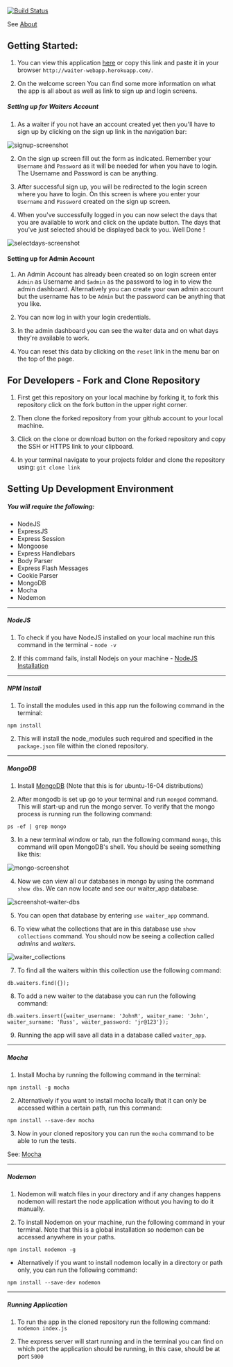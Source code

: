 [![Build Status](https://travis-ci.org/GarethW1994/waiter_webapp.svg?branch=master)](https://travis-ci.org/GarethW1994/waiter_webapp)

See <a href="https://github.com/GarethW1994/waiter_webapp/tree/about">About</a>

## Getting Started:
1. You can view this application <a href="http://waiter-webapp.herokuapp.com/">here</a> or copy this link and paste it in your browser `http://waiter-webapp.herokuapp.com/`.

2. On the welcome screen You can find some more information on what the app is all about as well as link to sign up and login screens.

##### Setting up for Waiters Account

1. As a waiter if you not have an account created yet then you'll have to sign up by clicking on the sign up link in the navigation bar:

![signup-screenshot](https://user-images.githubusercontent.com/22448019/29669142-ca62038a-88e2-11e7-8a68-74ff55dbf0a5.png)

2. On the sign up screen fill out the form as indicated. Remember your `Username` and `Password` as it will be needed for when you have to login. The Username and Password is can be anything.

3. After successful sign up, you will be redirected to the login screen where you have to login. On this screen is where you enter your `Username` and `Password` created on the sign up screen.

4. When you've successfully logged in you can now select the days that you are available to work and click on the update button. The days that you've just selected should be displayed back to you. Well Done !

![selectdays-screenshot](https://user-images.githubusercontent.com/22448019/29670208-4e2b400c-88e6-11e7-8026-aa7d4bb8668f.png)


#### Setting up for Admin Account
1. An Admin Account has already been created so on login screen enter `Admin` as Username and `$admin` as the password to log in to view the admin dashboard.
   Alternatively you can create your own admin account but the username has to be `Admin` but the password can be anything that you like.

2. You can now log in with your login credentials.

3. In the admin dashboard you can see the waiter data and on what days they're available to work.

4. You can reset this data by clicking on the `reset` link in the menu bar on the top of the page.

##  For Developers - Fork and Clone Repository

1. First get this repository on your local machine by forking it, to fork this repository click on the fork button in the upper right corner.

2. Then clone the forked repository from your github account to your local machine.

3. Click on the clone or download button on the forked repository and copy the SSH or HTTPS link to your clipboard.

4. In your terminal navigate to your projects folder and clone the repository using: `git clone link`

## Setting Up Development Environment
##### You will require the following:
- NodeJS
- ExpressJS
- Express Session
- Mongoose
- Express Handlebars
- Body Parser
- Express Flash Messages
- Cookie Parser
- MongoDB
- Mocha
- Nodemon

---

##### NodeJS
1. To check if you have NodeJS installed on your local machine run this command in the terminal - `node -v`

2. If this command fails, install Nodejs on your machine - <a href="">NodeJS Installation</a>

---

##### NPM Install
1. To install the modules used in this app run the following command in the terminal:
  ```
  npm install
  ```
2. This will install the node_modules such required and specified in the `package.json` file within the cloned repository.

---

##### MongoDB
1. Install <a href="https://www.digitalocean.com/community/tutorials/how-to-install-and-secure-mongodb-on-ubuntu-16-04"> MongoDB</a> (Note that this is for ubuntu-16-04    distributions)

2. After mongodb is set up go to your terminal and run `mongod` command. This will start-up and run the mongo server. To verify that the mongo process is running run the following command:
 ```
 ps -ef | grep mongo
 ```

3. In a new terminal window or tab, run the following command `mongo`, this command will open MongoDB's shell. You should be seeing something like this:

  ![mongo-screenshot](https://user-images.githubusercontent.com/22448019/29771337-85aec57a-8bf3-11e7-80be-2ceb18da26f8.png)

4. Now we can view all our databases in mongo by using the command `show dbs`. We can now locate and see our waiter_app database.

  ![screenshot-waiter-dbs](https://user-images.githubusercontent.com/22448019/29773458-e7ce0edc-8bfd-11e7-90b3-736d9cd72b7d.png)

5. You can open that database by entering `use waiter_app` command.

6. To view what the collections that are in this database use `show collections` command. You should now be seeing a collection called *admins* and *waiters*.

![waiter_collections](https://user-images.githubusercontent.com/22448019/29773717-e4f6b9a6-8bfe-11e7-84da-58e050c0e628.png)

7. To find all the waiters within this collection use the following command:
```
db.waiters.find({});
```

8. To add a new waiter to the database you can run the following command:
```
db.waiters.insert({waiter_username: 'JohnR', waiter_name: 'John', waiter_surname: 'Russ', waiter_password: 'jr@123'});
```

9. Running the app will save all data in a database called `waiter_app`.

---

##### Mocha
1. Install Mocha by running the following command in the terminal:
  ```
  npm install -g mocha
  ```
2. Alternatively if you want to install mocha locally that it can only be accessed within a certain path, run this command:
  ```
  npm install --save-dev mocha
  ```

3.  Now in your cloned repository you can run the `mocha` command to be able to run the tests.

See: <a href="https://mochajs.org/">Mocha</a>

---

##### Nodemon

1. Nodemon will watch files in your directory and if any changes happens nodemon will restart the node application without you having to do it manually.

2. To install Nodemon on your machine, run the following command in your terminal. Note that this is a global installation so nodemon can be accessed anywhere
in your paths.
```
npm install nodemon -g
```
- Alternatively if you want to install nodemon locally in a directory or path only, you can run the following command:
```
npm install --save-dev nodemon
```

---
##### Running Application
1. To run the app in the cloned repository run the following command: `nodemon index.js`

2. The express server will start running and in the terminal you can find on which port the application should be running, in this case, should be at port `5000`
